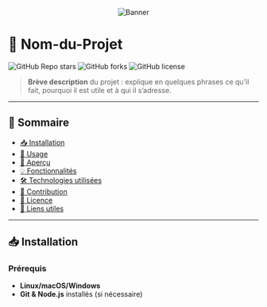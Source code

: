 <!-- Bannière du projet -->
<p align="center">
  <img src="https://via.placeholder.com/1200x300.png?text=Bannière+du+Projet" alt="Banner" />
</p>

# 🚀 Nom-du-Projet

![GitHub Repo stars](https://img.shields.io/github/stars/utilisateur/nom-du-repo?style=for-the-badge)
![GitHub forks](https://img.shields.io/github/forks/utilisateur/nom-du-repo?style=for-the-badge)
![GitHub license](https://img.shields.io/github/license/utilisateur/nom-du-repo?style=for-the-badge)

> **Brève description** du projet : explique en quelques phrases ce qu’il fait, pourquoi il est utile et à qui il s’adresse.

---

## 📌 Sommaire

- [📥 Installation](#-installation)
- [🚀 Usage](#-usage)
- [📸 Aperçu](#-aperçu)
- [💡 Fonctionnalités](#-fonctionnalités)
- [🛠️ Technologies utilisées](#️-technologies-utilisées)
- [🤝 Contribution](#-contribution)
- [📝 Licence](#-licence)
- [🔗 Liens utiles](#-liens-utiles)

---

## 📥 Installation

### Prérequis
- **Linux/macOS/Windows**
- **Git & Node.js** installés (si nécessaire)
